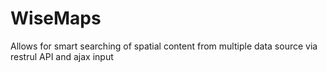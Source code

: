 WiseMaps
========

Allows for smart searching of spatial content from multiple data source via restrul API and ajax input

